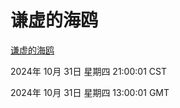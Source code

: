 # 谦虚的海鸥
[谦虚的海鸥](http://219.139.197.74:56308/qxdho/course/base/hotlink/index.php)

2024年 10月 31日 星期四 21:00:01 CST

2024年 10月 31日 星期四 13:00:01 GMT
